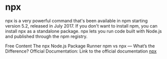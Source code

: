 # npx

npx is a very powerful command that's been available in npm starting version 5.2, released in July 2017. If you don't want to install npm, you can install npx as a standalone package. npx lets you run code built with Node.js and published through the npm registry.

<ResourceGroupTitle>Free Content</ResourceGroupTitle>
<BadgeLink badgeText='Read' colorScheme="yellow" href='https://nodejs.dev/en/learn/the-npx-nodejs-package-runner'>The npx Node.js Package Runner</BadgeLink>
<BadgeLink badgeText='Read' colorScheme="yellow" href='https://www.freecodecamp.org/news/npm-vs-npx-whats-the-difference/'>npm vs npx — What’s the Difference?</BadgeLink>
<BadgeLink badgeText='Read' colorScheme="yellow" href='https://docs.npmjs.com/cli/v7/commands/npx/'>Official Documentation:</BadgeLink>
<BadgeLink badgeText='Read' colorScheme="yellow" href='https://docs.npmjs.com/cli/v7/commands/npx/'>Link to the official documentation [npx](https://docs.npmjs.com/cli/v7/commands/npx)</BadgeLink>
